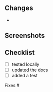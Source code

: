 <!-- Add a short description of what your PR does here -->

## Changes

-

## Screenshots

<!-- (prefer animated gif) -->

## Checklist

- [ ] tested locally
- [ ] updated the docs
- [ ] added a test

Fixes #
